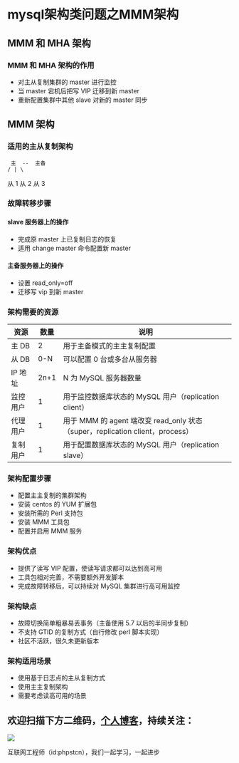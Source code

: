 # mysql架构类问题之MMM架构

## MMM 和 MHA 架构

### MMM 和 MHA 架构的作用

* 对主从复制集群的 master 进行监控
* 当 master 宕机后把写 VIP 迁移到新 master
* 重新配置集群中其他 slave 对新的 master 同步

## MMM 架构

### 适用的主从复制架构

     主  --  主备
    / | \
 从 1 从 2 从 3

### 故障转移步骤

#### slave 服务器上的操作

- 完成原 master 上已复制日志的恢复
- 适用 change master 命令配置新 master

#### 主备服务器上的操作

- 设置 read_only=off
- 迁移写 vip 到新 master

### 架构需要的资源

|资源| 数量|说明|
|-|-|-|
|主 DB|2|用于主备模式的主主复制配置|
|从 DB|0-N|可以配置 0 台或多台从服务器|
|IP 地址|2n+1|N 为 MySQL 服务器数量|
|监控用户|1|用于监控数据库状态的 MySQL 用户（replication client）
|代理用户|1|用于 MMM 的 agent 端改变 read_only 状态（super，replication client，process）|
|复制用户|1|用于配置数据库状态的 MySQL 用户（replication slave）|

### 架构配置步骤

- 配置主主复制的集群架构
- 安装 centos 的 YUM 扩展包
- 安装所需的 Perl 支持包
- 安装 MMM 工具包
- 配置并启用 MMM 服务

### 架构优点

- 提供了读写 VIP 配置，使读写请求都可以达到高可用
- 工具包相对完善，不需要额外开发脚本
- 完成故障转移后，可以持续对 MySQL 集群进行高可用监控

### 架构缺点

- 故障切换简单粗暴易丢事务（主备使用 5.7 以后的半同步复制）
- 不支持 GTID 的复制方式（自行修改 perl 脚本实现）
- 社区不活跃，很久未更新版本

### 架构适用场景

- 使用基于日志点的主从复制方式
- 使用主主复制架构
- 需要考虑读高可用的场景

## 欢迎扫描下方二维码，[个人博客](https://www.phpst.cn)，持续关注：

![](https://ww1.sinaimg.cn/large/a616b9a4gy1g4xzv954a4j20760763yo.jpg)

互联网工程师（id:phpstcn），我们一起学习，一起进步
